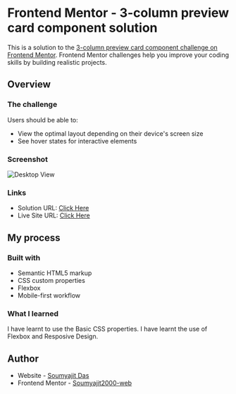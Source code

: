 # Frontend Mentor - 3-column preview card component solution

This is a solution to the [3-column preview card component challenge on Frontend Mentor](https://www.frontendmentor.io/challenges/3column-preview-card-component-pH92eAR2-). Frontend Mentor challenges help you improve your coding skills by building realistic projects. 

## Overview

### The challenge

Users should be able to:

- View the optimal layout depending on their device's screen size
- See hover states for interactive elements

### Screenshot

![Desktop View](https://soumyajit2000-web.github.io/frontendmentorchallenges/3-column-preview-card-component/screenshot/desktop_view.jpg)

### Links

- Solution URL: [Click Here](https://github.com/Soumyajit2000-web/frontendmentorchallenges/blob/main/3-column-preview-card-component/index.html)
- Live Site URL: [Click Here](https://soumyajit2000-web.github.io/frontendmentorchallenges/3-column-preview-card-component/index.html)

## My process

### Built with

- Semantic HTML5 markup
- CSS custom properties
- Flexbox
- Mobile-first workflow

### What I learned

I have learnt to use the Basic CSS properties. I have learnt the use of Flexbox and Resposive Design. 

## Author

- Website - [Soumyajit Das]()
- Frontend Mentor - [Soumyajit2000-web](https://www.frontendmentor.io/profile/Soumyajit2000-web)


